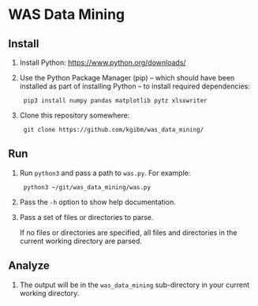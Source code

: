 # WAS Data Mining

## Install

1. Install Python: https://www.python.org/downloads/
1. Use the Python Package Manager (pip) – which should have been installed as part of installing Python – to install required dependencies:

        pip3 install numpy pandas matplotlib pytz xlsxwriter

1. Clone this repository somewhere:

        git clone https://github.com/kgibm/was_data_mining/

## Run

1. Run `python3` and pass a path to `was.py`. For example:

        python3 ~/git/was_data_mining/was.py

1. Pass the `-h` option to show help documentation.
1. Pass a set of files or directories to parse.

    If no files or directories are specified, all files and directories in the current working directory are parsed.

## Analyze

1. The output will be in the `was_data_mining` sub-directory in your current working directory.
